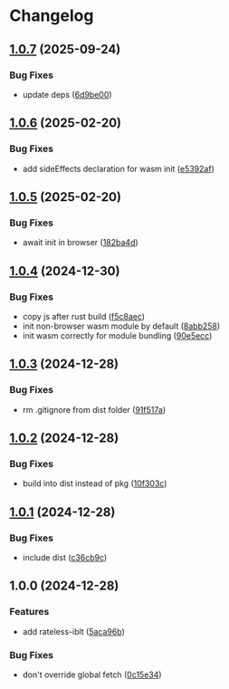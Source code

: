# Changelog

## [1.0.7](https://github.com/dao-xyz/peerbit/compare/riblt-v1.0.6...riblt-v1.0.7) (2025-09-24)


### Bug Fixes

* update deps ([6d9be00](https://github.com/dao-xyz/peerbit/commit/6d9be00c82fdb2bc0d4477cbfa49b40213c86e17))

## [1.0.6](https://github.com/dao-xyz/peerbit/compare/riblt-v1.0.5...riblt-v1.0.6) (2025-02-20)


### Bug Fixes

* add sideEffects declaration for wasm init ([e5392af](https://github.com/dao-xyz/peerbit/commit/e5392af070375f001eb82d9bc13b7bfa5c885c07))

## [1.0.5](https://github.com/dao-xyz/peerbit/compare/riblt-v1.0.4...riblt-v1.0.5) (2025-02-20)


### Bug Fixes

* await init in browser ([182ba4d](https://github.com/dao-xyz/peerbit/commit/182ba4dedabd4a32d4af6a46763892581adfd6d0))

## [1.0.4](https://github.com/dao-xyz/peerbit/compare/riblt-v1.0.3...riblt-v1.0.4) (2024-12-30)


### Bug Fixes

* copy js after rust build ([f5c8aec](https://github.com/dao-xyz/peerbit/commit/f5c8aece92d30a74b57f604a4526066e47b8feb0))
* init non-browser wasm module by default ([8abb258](https://github.com/dao-xyz/peerbit/commit/8abb2588613c378f7f78112f7ddab4bf8d3a8815))
* init wasm correctly for module bundling ([90e5ecc](https://github.com/dao-xyz/peerbit/commit/90e5ecc7fdf974cf6990a8b09539501b69a7215b))

## [1.0.3](https://github.com/dao-xyz/peerbit/compare/riblt-v1.0.2...riblt-v1.0.3) (2024-12-28)


### Bug Fixes

* rm .gitignore from dist folder ([91f517a](https://github.com/dao-xyz/peerbit/commit/91f517a5c64a52af3c6dd6188f34fd8971d1b623))

## [1.0.2](https://github.com/dao-xyz/peerbit/compare/riblt-v1.0.1...riblt-v1.0.2) (2024-12-28)


### Bug Fixes

* build into dist instead of pkg ([10f303c](https://github.com/dao-xyz/peerbit/commit/10f303c46fd4a7dea48820b931c16e9cae74a143))

## [1.0.1](https://github.com/dao-xyz/peerbit/compare/riblt-v1.0.0...riblt-v1.0.1) (2024-12-28)


### Bug Fixes

* include dist ([c36cb9c](https://github.com/dao-xyz/peerbit/commit/c36cb9cc21fb23b32088fa54bc2dc7b947e0242b))

## 1.0.0 (2024-12-28)


### Features

* add rateless-iblt ([5aca96b](https://github.com/dao-xyz/peerbit/commit/5aca96b43e0109b62608b69acbe2daf44f43dbb7))


### Bug Fixes

* don't override global fetch ([0c15e34](https://github.com/dao-xyz/peerbit/commit/0c15e34a1bafabf2fe6a94ae8ec43c9f12367b8c))
